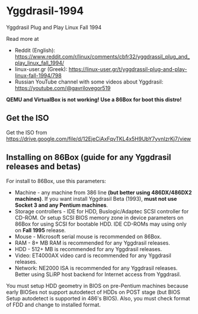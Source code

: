 # Yggdrasil-1994
Yggdrasil Plug and Play Linux Fall 1994

Read more at

  - Reddit (English): https://www.reddit.com/r/linux/comments/cbfr32/yggdrassil_plug_and_play_linux_fall_1994/
  - linux-user.gr (Greek): https://linux-user.gr/t/yggdrassil-plug-and-play-linux-fall-1994/798
  - Russian YouTube channel with some videos about Yggdrasil: https://youtube.com/@gavrilovegor519

**QEMU and VirtualBox is not working! Use a 86Box for boot this distro!**

## Get the ISO

Get the ISO from https://drive.google.com/file/d/12EjeCiAxFqvTKL4x5H9UbY7yvnIzrKj7/view

## Installing on 86Box (guide for any Yggdrasil releases and betas)

For install to 86Box, use this parameters:

  - Machine - any machine from 386 line **(but better using 486DX/486DX2 machines)**. If you want install Yggdrasil Beta (1993), **must not use Socket 3 and any Pentium machines**.
  - Storage controllers - IDE for HDD, Buslogic/Adaptec SCSI controller for CD-ROM. Or setup SCSI BIOS memory zone in device parameters on 86Box for using SCSI for bootable HDD. IDE CD-ROMs may using only on **Fall 1995** release.
  - Mouse - Microsoft serial mouse is recommended on 86Box.
  - RAM - 8+ MB RAM is recommended for any Yggdrasil releases.
  - HDD - 512+ MB is recommended for any Yggdrasil releases.
  - Video: ET4000AX video card is recommended for any Yggdrasil releases.
  - Network: NE2000 ISA is recommended for any Yggdrasil releases. Better using SLiRP host backend for Internet access from Yggdrasil.

You must setup HDD geometry in BIOS on pre-Pentium machines because early BIOSes not support autodetect of HDDs on POST stage (but BIOS Setup autodetect is supported in 486's BIOS). Also, you must check format of FDD and change to installed format.
